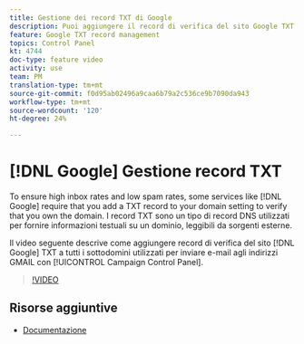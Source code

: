```yaml
---
title: Gestione dei record TXT di Google
description: Puoi aggiungere il record di verifica del sito Google TXT a tutti i tuoi sottodomini utilizzati per inviare e-mail agli indirizzi GMAIL tramite il Pannello di controllo Campaign Campaign.
feature: Google TXT record management
topics: Control Panel
kt: 4744
doc-type: feature video
activity: use
team: PM
translation-type: tm+mt
source-git-commit: f0d95ab02496a9caa6b79a2c536ce9b7090da943
workflow-type: tm+mt
source-wordcount: '120'
ht-degree: 24%

---
```



# [!DNL Google] Gestione record TXT

To ensure high inbox rates and low spam rates, some services like [!DNL Google] require that you add a TXT record to your domain setting to verify that you own the domain. I record TXT sono un tipo di record DNS utilizzati per fornire informazioni testuali su un dominio, leggibili da sorgenti esterne.

Il video seguente descrive come aggiungere record di verifica del sito [!DNL Google] TXT a tutti i sottodomini utilizzati per inviare e-mail agli indirizzi GMAIL con [!UICONTROL Campaign Control Panel].

>[!VIDEO](https://video.tv.adobe.com/v/32369?quality=12)

## Risorse aggiuntive

* [Documentazione](https://docs.adobe.com/content/help/en/control-panel/using/subdomains-and-certificates/managing-txt-records.html)
